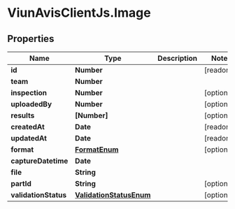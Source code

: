 # ViunAvisClientJs.Image

## Properties

Name | Type | Description | Notes
------------ | ------------- | ------------- | -------------
**id** | **Number** |  | [readonly] 
**team** | **Number** |  | 
**inspection** | **Number** |  | [optional] 
**uploadedBy** | **Number** |  | [optional] 
**results** | **[Number]** |  | [optional] 
**createdAt** | **Date** |  | [readonly] 
**updatedAt** | **Date** |  | [readonly] 
**format** | [**FormatEnum**](FormatEnum.md) |  | [optional] 
**captureDatetime** | **Date** |  | 
**file** | **String** |  | 
**partId** | **String** |  | [optional] 
**validationStatus** | [**ValidationStatusEnum**](ValidationStatusEnum.md) |  | [optional] 


